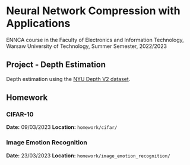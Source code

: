 # Neural Network Compression with Applications
ENNCA course in the Faculty of Electronics and Information Technology, Warsaw University of Technology, Summer Semester, 2022/2023

## Project - Depth Estimation
Depth estimation using the [NYU Depth V2 dataset](https://www.kaggle.com/datasets/soumikrakshit/nyu-depth-v2).

## Homework

### CIFAR-10 
**Date:** 09/03/2023
**Location:** `homework/cifar/`

### Image Emotion Recognition
**Date:** 23/03/2023
**Location:** `homework/image_emotion_recognition/`
